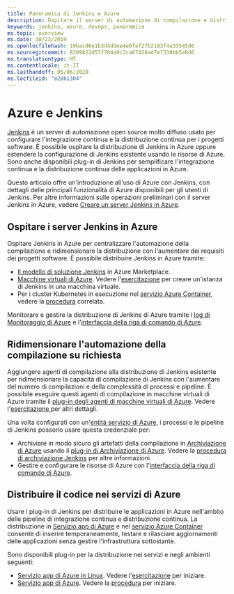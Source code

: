 ```yaml
---
title: Panoramica di Jenkins e Azure
description: Ospitare il server di automazione di compilazione e distribuzione Jenkins in Azure e usare le risorse di calcolo e archiviazione di Azure per estendere le pipeline di integrazione continua e distribuzione continua (CI/CD).
keywords: jenkins, azure, devops, panoramica
ms.topic: overview
ms.date: 10/23/2019
ms.openlocfilehash: 19bacd6e1b3d4ddee4e6fef27b2183f4a33545d6
ms.sourcegitcommit: 8309822d57f784a9c2ca67428ad7e7330bb5e0d6
ms.translationtype: HT
ms.contentlocale: it-IT
ms.lasthandoff: 05/06/2020
ms.locfileid: "82861304"
---
```

# <a name="azure-and-jenkins"></a>Azure e Jenkins

[Jenkins](https://jenkins.io/) è un server di automazione open source molto diffuso usato per configurare l'integrazione continua e la distribuzione continua per i progetti software. È possibile ospitare la distribuzione di Jenkins in Azure oppure estendere la configurazione di Jenkins esistente usando le risorse di Azure. Sono anche disponibili plug-in di Jenkins per semplificare l'integrazione continua e la distribuzione continua delle applicazioni in Azure.

Questo articolo offre un'introduzione all'uso di Azure con Jenkins, con dettagli delle principali funzionalità di Azure disponibili per gli utenti di Jenkins. Per altre informazioni sulle operazioni preliminari con il server Jenkins in Azure, vedere [Creare un server Jenkins in Azure](configure-on-linux-vm.md).

## <a name="host-your-jenkins-servers-in-azure"></a>Ospitare i server Jenkins in Azure

Ospitare Jenkins in Azure per centralizzare l'automazione della compilazione e ridimensionare la distribuzione con l'aumentare dei requisiti dei progetti software. È possibile distribuire Jenkins in Azure tramite:
 
- [Il modello di soluzione Jenkins](configure-on-linux-vm.md) in Azure Marketplace.
- [Macchine virtuali di Azure](/azure/virtual-machines/linux/overview). Vedere l'[esercitazione](pipeline-with-github-and-docker.md) per creare un'istanza di Jenkins in una macchina virtuale.
- Per i cluster Kubernetes in esecuzione nel [servizio Azure Container](/azure/container-service/kubernetes/container-service-kubernetes-walkthrough), vedere la [procedura](/azure/container-service/kubernetes/container-service-kubernetes-jenkins) correlata.

Monitorare e gestire la distribuzione di Jenkins di Azure tramite i [log di Monitoraggio di Azure](/azure/log-analytics/log-analytics-overview) e l'[interfaccia della riga di comando di Azure](/cli/azure).

## <a name="scale-your-build-automation-on-demand"></a>Ridimensionare l'automazione della compilazione su richiesta

Aggiungere agenti di compilazione alla distribuzione di Jenkins esistente per ridimensionare la capacità di compilazione di Jenkins con l'aumentare del numero di compilazioni e della complessità di processi e pipeline. È possibile eseguire questi agenti di compilazione in macchine virtuali di Azure tramite il [plug-in degli agenti di macchine virtuali di Azure](https://plugins.jenkins.io/azure-vm-agents). Vedere l'[esercitazione ](/azure/jenkins/jenkins-azure-vm-agents) per altri dettagli.

Una volta configurati con un'[entità servizio di Azure](/azure/azure-resource-manager/resource-group-overview), i processi e le pipeline di Jenkins possono usare questa credenziale per:

- Archiviare in modo sicuro gli artefatti della compilazione in [Archiviazione di Azure](/azure/storage/common/storage-introduction) usando il [plug-in di Archiviazione di Azure](https://plugins.jenkins.io/windows-azure-storage). Vedere la [procedura di archiviazione Jenkins](azure-storage-blobs-as-build-artifact-repository.md) per altre informazioni.
- Gestire e configurare le risorse di Azure con l'[interfaccia della riga di comando di Azure](deploy-to-azure-app-service-using-azure-cli.md).

## <a name="deploy-your-code-into-azure-services"></a>Distribuire il codice nei servizi di Azure

Usare i plug-in di Jenkins per distribuire le applicazioni in Azure nell'ambito delle pipeline di integrazione continua e distribuzione continua. La distribuzione in [Servizio app di Azure](/azure/app-service/) e nel [servizio Azure Container](/azure/container-service/kubernetes/) consente di inserire temporaneamente, testare e rilasciare aggiornamenti delle applicazioni senza gestire l'infrastruttura sottostante.

 Sono disponibili plug-in per la distribuzione nei servizi e negli ambienti seguenti:

- [Servizio app di Azure in Linux](/azure/app-service/containers/app-service-linux-intro). Vedere l'[esercitazione](deploy-from-github-to-azure-app-service.md) per iniziare.
- [Servizio app di Azure](/azure/app-service/overview). Vedere la [procedura](deploy-to-azure-app-service-using-plugin.md) per iniziare.